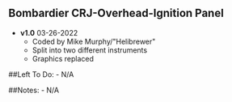 ## Bombardier CRJ-Overhead-Ignition Panel
- **v1.0**  03-26-2022
    - Coded by Mike Murphy/"Helibrewer"
    - Split into two different instruments
    - Graphics replaced

##Left To Do:
    - N/A
	
##Notes:
    - N/A